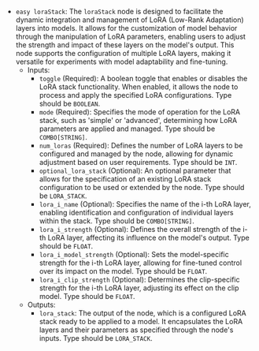 - `easy loraStack`: The `loraStack` node is designed to facilitate the dynamic integration and management of LoRA (Low-Rank Adaptation) layers into models. It allows for the customization of model behavior through the manipulation of LoRA parameters, enabling users to adjust the strength and impact of these layers on the model's output. This node supports the configuration of multiple LoRA layers, making it versatile for experiments with model adaptability and fine-tuning.
    - Inputs:
        - `toggle` (Required): A boolean toggle that enables or disables the LoRA stack functionality. When enabled, it allows the node to process and apply the specified LoRA configurations. Type should be `BOOLEAN`.
        - `mode` (Required): Specifies the mode of operation for the LoRA stack, such as 'simple' or 'advanced', determining how LoRA parameters are applied and managed. Type should be `COMBO[STRING]`.
        - `num_loras` (Required): Defines the number of LoRA layers to be configured and managed by the node, allowing for dynamic adjustment based on user requirements. Type should be `INT`.
        - `optional_lora_stack` (Optional): An optional parameter that allows for the specification of an existing LoRA stack configuration to be used or extended by the node. Type should be `LORA_STACK`.
        - `lora_i_name` (Optional): Specifies the name of the i-th LoRA layer, enabling identification and configuration of individual layers within the stack. Type should be `COMBO[STRING]`.
        - `lora_i_strength` (Optional): Defines the overall strength of the i-th LoRA layer, affecting its influence on the model's output. Type should be `FLOAT`.
        - `lora_i_model_strength` (Optional): Sets the model-specific strength for the i-th LoRA layer, allowing for fine-tuned control over its impact on the model. Type should be `FLOAT`.
        - `lora_i_clip_strength` (Optional): Determines the clip-specific strength for the i-th LoRA layer, adjusting its effect on the clip model. Type should be `FLOAT`.
    - Outputs:
        - `lora_stack`: The output of the node, which is a configured LoRA stack ready to be applied to a model. It encapsulates the LoRA layers and their parameters as specified through the node's inputs. Type should be `LORA_STACK`.
